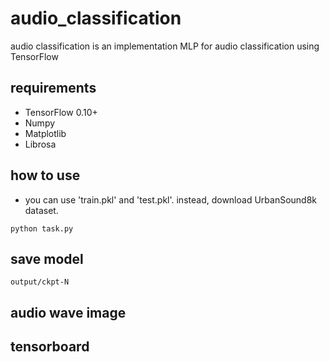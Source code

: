 # audio_classification
audio classification is an implementation MLP for audio classification using TensorFlow

## requirements
- TensorFlow 0.10+
- Numpy
- Matplotlib
- Librosa

## how to use
- you can use 'train.pkl' and 'test.pkl'. instead, download UrbanSound8k dataset.

`python task.py`

## save model
`output/ckpt-N`


## audio wave image



## tensorboard

